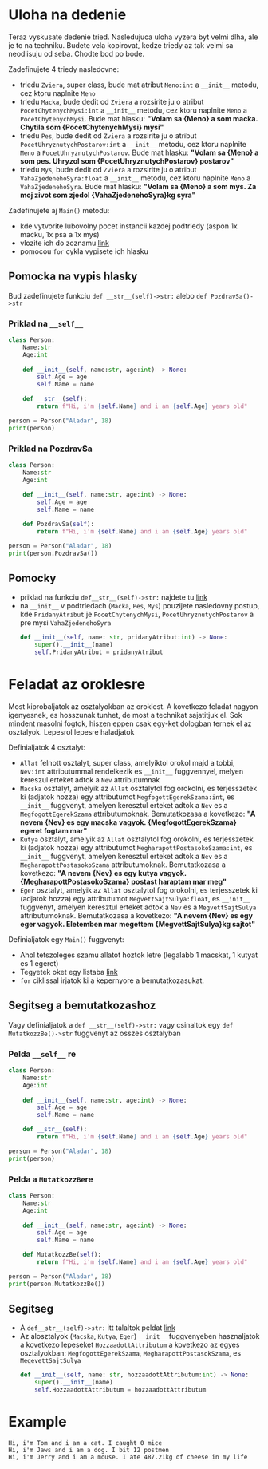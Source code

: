 # Uloha na dedenie
Teraz vyskusate dedenie tried. Nasledujuca uloha vyzera byt velmi dlha, ale je to na techniku. Budete vela kopirovat, kedze triedy az tak velmi sa neodlisuju od seba. Chodte bod po bode.

Zadefinujete 4 triedy nasledovne:
- triedu `Zviera`, super class, bude mat atribut `Meno:int` a `__init__` metodu, cez ktoru naplnite `Meno`
- triedu `Macka`, bude dedit od `Zviera` a rozsirite ju o atribut `PocetChytenychMysi:int` a `__init__` metodu, cez ktoru naplnite `Meno` a `PocetChytenychMysi`. Bude mat hlasku: **"Volam sa {Meno} a som macka. Chytila som {PocetChytenychMysi} mysi"**
- triedu `Pes`, bude dedit od `Zviera` a rozsirite ju o atribut `PocetUhryznutychPostarov:int` a `__init__` metodu, cez ktoru naplnite `Meno` a `PocetUhryznutychPostarov`. Bude mat hlasku: **"Volam sa {Meno} a som pes. Uhryzol som {PocetUhryznutychPostarov} postarov"**
- triedu `Mys`, bude dedit od `Zviera` a rozsirite ju o atribut `VahaZjedenehoSyra:float` a `__init__` metodu, cez ktoru naplnite `Meno` a `VahaZjedenehoSyra`. Bude mat hlasku: **"Volam sa {Meno} a som mys. Za moj zivot som zjedol {VahaZjedenehoSyra}kg syra"**

Zadefinujete aj `Main()` metodu:
- kde vytvorite lubovolny pocet instancii kazdej podtriedy (aspon 1x macku, 1x psa a 1x mys)
- vlozite ich do zoznamu [link](https://github.com/tocee123/spskn_api_2/blob/main/!OnLessons/2023-01-27_oop_inheritance_sk.md#priklad-so-studentami)
- pomocou `for` cykla vypisete ich hlasku

## Pomocka na vypis hlasky
Bud zadefinujete funkciu `def __str__(self)->str:` alebo `def PozdravSa()->str`
### Priklad na `__self__`
```py
class Person:
    Name:str
    Age:int
    
    def __init__(self, name:str, age:int) -> None:
        self.Age = age
        self.Name = name

    def __str__(self):
        return f"Hi, i'm {self.Name} and i am {self.Age} years old"

person = Person("Aladar", 18)
print(person)
```
### Priklad na PozdravSa
```py
class Person:
    Name:str
    Age:int
    
    def __init__(self, name:str, age:int) -> None:
        self.Age = age
        self.Name = name

    def PozdravSa(self):
        return f"Hi, i'm {self.Name} and i am {self.Age} years old"

person = Person("Aladar", 18)
print(person.PozdravSa())
```

## Pomocky
- priklad na funkciu `def__str__(self)->str:` najdete tu [link](https://github.com/tocee123/spskn_api_2/blob/main/!OnLessons/2023-01-27_oop_inheritance_sk.md#priklad-so-studentami)
- na `__init__` v podtriedach (`Macka`, `Pes`, `Mys`) pouzijete nasledovny postup, kde `PridanyAtribut` je `PocetChytenychMysi`, `PocetUhryznutychPostarov` a pre mysi `VahaZjedenehoSyra`
    ```py
    def __init__(self, name: str, pridanyAtribut:int) -> None:
        super().__init__(name)  
        self.PridanyAtribut = pridanyAtribut
    ```

# Feladat az oroklesre
Most kiprobaljatok az osztalyokban az oroklest. A kovetkezo feladat nagyon igenyesnek, es hosszunak tunhet, de most a technikat sajatitjuk el. Sok mindent masolni fogtok, hiszen eppen csak egy-ket dologban ternek el az osztalyok. Lepesrol lepesre haladjatok

Definialjatok 4 osztalyt:
- `Allat` felnott osztalyt, super class, amelyiktol orokol majd a tobbi, `Nev:int` attributummal rendelkezik es `__init__` fuggvennyel, melyen kereszul erteket adtok a `Nev` attributumnak
- `Macska` osztalyt, amelyik az `Allat` osztalytol fog orokolni, es terjesszetek ki (adjatok hozza) egy attributumot `MegfogottEgerekSzama:int`, es `__init__` fuggvenyt, amelyen keresztul erteket adtok a `Nev` es a  `MegfogottEgerekSzama` attributumoknak. Bemutatkozasa a kovetkezo: **"A nevem {Nev} es egy macska vagyok. {MegfogottEgerekSzama} egeret fogtam mar"**
- `Kutya` osztalyt, amelyik az `Allat` osztalytol fog orokolni, es terjesszetek ki (adjatok hozza) egy attributumot `MegharapottPostasokoSzama:int`, es `__init__` fuggvenyt, amelyen keresztul erteket adtok a `Nev` es a  `MegharapottPostasokoSzama` attributumoknak. Bemutatkozasa a kovetkezo: **"A nevem {Nev} es egy kutya vagyok. {MegharapottPostasokoSzama} postast haraptam mar meg"**
- `Eger` osztalyt, amelyik az `Allat` osztalytol fog orokolni, es terjesszetek ki (adjatok hozza) egy attributumot `MegvettSajtSulya:float`, es `__init__` fuggvenyt, amelyen keresztul erteket adtok a `Nev` es a  `MegvettSajtSulya` attributumoknak. Bemutatkozasa a kovetkezo: **"A nevem {Nev} es egy eger vagyok. Eletemben mar megettem {MegvettSajtSulya}kg sajtot"**

Definialjatok egy `Main()` fuggvenyt:
- Ahol tetszoleges szamu allatot hoztok letre (legalabb 1 macskat, 1 kutyat es 1 egeret)
- Tegyetek oket egy listaba [link](https://github.com/tocee123/spskn_api_2/blob/main/!OnLessons/2023-01-27_oop_inheritance_sk.md#priklad-so-studentami)
-  `for` ciklissal irjatok ki a kepernyore a bemutatkozasukat.

## Segitseg a bemutatkozashoz
Vagy definialjatok a `def __str__(self)->str:` vagy csinaltok egy `def MutatkozzBe()->str` fuggvenyt az osszes osztalyban
### Pelda `__self__` re
```py
class Person:
    Name:str
    Age:int
    
    def __init__(self, name:str, age:int) -> None:
        self.Age = age
        self.Name = name

    def __str__(self):
        return f"Hi, i'm {self.Name} and i am {self.Age} years old"

person = Person("Aladar", 18)
print(person)
```
### Pelda a `MutatkozzBe`re
```py
class Person:
    Name:str
    Age:int
    
    def __init__(self, name:str, age:int) -> None:
        self.Age = age
        self.Name = name

    def MutatkozzBe(self):
        return f"Hi, i'm {self.Name} and i am {self.Age} years old"

person = Person("Aladar", 18)
print(person.MutatkozzBe())
```

## Segitseg
- A `def__str__(self)->str:` itt talaltok peldat [link](https://github.com/tocee123/spskn_api_2/blob/main/!OnLessons/2023-01-27_oop_inheritance_sk.md#priklad-so-studentami)
- Az alosztalyok  (`Macska`, `Kutya`, `Eger`) `__init__` fuggvenyeben  hasznaljatok a kovetkezo lepeseket `HozzaadottAttributum` a kovetkezo az egyes osztalyokban: `MegfogottEgerekSzama`, `MegharapottPostasokSzama`, es `MegevettSajtSulya`
    ```py
    def __init__(self, name: str, hozzaadottAttributum:int) -> None:
        super().__init__(name)  
        self.HozzaadottAttributum = hozzaadottAttributum
    ```

# Example 
```
Hi, i'm Tom and i am a cat. I caught 0 mice
Hi, i'm Jaws and i am a dog. I bit 12 postmen
Hi, i'm Jerry and i am a mouse. I ate 487.21kg of cheese in my life
```
